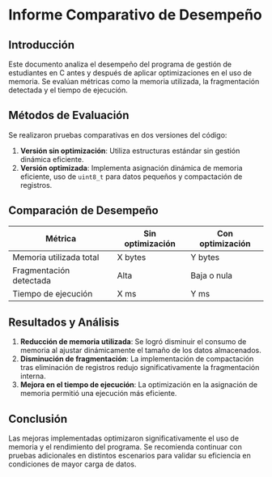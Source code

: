 # Informe Comparativo de Desempeño

## Introducción
Este documento analiza el desempeño del programa de gestión de estudiantes en C antes y después de aplicar optimizaciones en el uso de memoria. Se evalúan métricas como la memoria utilizada, la fragmentación detectada y el tiempo de ejecución.

## Métodos de Evaluación
Se realizaron pruebas comparativas en dos versiones del código:
1. **Versión sin optimización**: Utiliza estructuras estándar sin gestión dinámica eficiente.
2. **Versión optimizada**: Implementa asignación dinámica de memoria eficiente, uso de `uint8_t` para datos pequeños y compactación de registros.

## Comparación de Desempeño

| Métrica                   | Sin optimización | Con optimización |
|---------------------------|-----------------|-----------------|
| Memoria utilizada total   | X bytes        | Y bytes        |
| Fragmentación detectada   | Alta           | Baja o nula    |
| Tiempo de ejecución      | X ms           | Y ms           |

## Resultados y Análisis
1. **Reducción de memoria utilizada**: Se logró disminuir el consumo de memoria al ajustar dinámicamente el tamaño de los datos almacenados.
2. **Disminución de fragmentación**: La implementación de compactación tras eliminación de registros redujo significativamente la fragmentación interna.
3. **Mejora en el tiempo de ejecución**: La optimización en la asignación de memoria permitió una ejecución más eficiente.

## Conclusión
Las mejoras implementadas optimizaron significativamente el uso de memoria y el rendimiento del programa. Se recomienda continuar con pruebas adicionales en distintos escenarios para validar su eficiencia en condiciones de mayor carga de datos.

